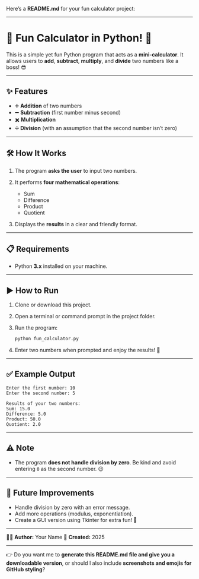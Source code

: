 Here’s a **README.md** for your fun calculator project:

---

# 🎉 Fun Calculator in Python! 🎉

This is a simple yet fun Python program that acts as a **mini-calculator**. It allows users to **add**, **subtract**, **multiply**, and **divide** two numbers like a boss! 😎

---

## ✨ Features

* ➕ **Addition** of two numbers
* ➖ **Subtraction** (first number minus second)
* ✖️ **Multiplication**
* ➗ **Division** (with an assumption that the second number isn’t zero)

---

## 🛠 How It Works

1. The program **asks the user** to input two numbers.
2. It performs **four mathematical operations**:

   * Sum
   * Difference
   * Product
   * Quotient
3. Displays the **results** in a clear and friendly format.

---

## 📋 Requirements

* Python **3.x** installed on your machine.

---

## ▶️ How to Run

1. Clone or download this project.
2. Open a terminal or command prompt in the project folder.
3. Run the program:

   ```bash
   python fun_calculator.py
   ```
4. Enter two numbers when prompted and enjoy the results! 🎉

---

## ✅ Example Output

```
Enter the first number: 10
Enter the second number: 5

Results of your two numbers:
Sum: 15.0
Difference: 5.0
Product: 50.0
Quotient: 2.0
```

---

## ⚠️ Note

* The program **does not handle division by zero**. Be kind and avoid entering `0` as the second number. 😉

---

## 🚀 Future Improvements

* Handle division by zero with an error message.
* Add more operations (modulus, exponentiation).
* Create a GUI version using Tkinter for extra fun! 🎨

---

👨‍💻 **Author:** Your Name
📅 **Created:** 2025

---

👉 Do you want me to **generate this README.md file and give you a downloadable version**, or should I also include **screenshots and emojis for GitHub styling**?
